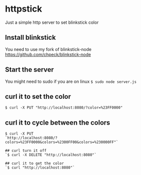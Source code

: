 httpstick
=========

Just a simple http server to set blinkstick color

## Install blinkstick
You need to use my fork of blinkstick-node https://github.com/chpeck/blinkstick-node

## Start the server
You might need to sudo if you are on linux
`$ sudo node server.js`

## curl it to set the color
`$ curl -X PUT "http://localhost:8080/?color=%23FF0000"`

## curl it to cycle between the colors
```
$ curl -X PUT
`http://localhost:8080/?colors=%23FF0000&colors=%2300FF00&colors=%230000FF"`

## curl turn it off
`$ curl -X DELETE "http://localhost:8080"`

## curl it to get the color
`$ curl "http://localhost:8080"`

